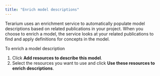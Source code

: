 ```yaml
---
title: "Enrich model descriptions"
---
```


Terarium uses an enrichment service to automatically populate model descriptions based on related publications in your project. When you choose to enrich a model, the service looks at your related publications to find and apply definitions for concepts in the model.

<p class="procedure">To enrich a model description</p>

1. Click **Add resources to describe this model**.
2. Select the resources you want to use and click **Use these resources to enrich descriptions**.